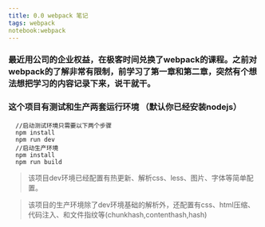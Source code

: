 ```yaml
---
title: 0.0 webpack 笔记
tags: webpack
notebook:webpack
---
```


### 最近用公司的企业权益，在极客时间兑换了webpack的课程。之前对webpack的了解非常有限制，前学习了第一章和第二章，突然有个想法想把学习的内容记录下来，说干就干。


### 这个项目有测试和生产两套运行环境 （默认你已经安装nodejs）

```
  //启动测试环境只需要以下两个步骤
  npm install 
  npm run dev
  //启动生产环境
  npm install
  npm run build
```


> 该项目dev环境已经配置有热更新、解析css、less、图片、字体等简单配置。

> 该项目的生产环境除了dev环境基础的解析外，还配置有css、html压缩、代码注入、和文件指纹等(chunkhash,contenthash,hash)